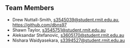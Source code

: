 ## Team Members
* Drew Nuttall-Smith, s3545039@student.rmit.edu.au, https://github.com/dbns97
* Shawn Taylor, s3545751@student.rmit.edu.au
* Aleksandar Stefanovic, s3605170@student.rmit.edu.au
* Nishara Waidyasekara, s3394527@student.rmit.edu.au

